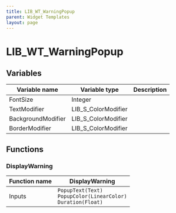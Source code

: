 ```yaml
---
title: LIB_WT_WarningPopup
parent: Widget Templates
layout: page
---
```


# LIB_WT_WarningPopup

## Variables

| Variable name | Variable type | Description |
| --- | --- | --- |
| FontSize | Integer |  |
| TextModifier | LIB_S_ColorModifier |  |
| BackgroundModifier | LIB_S_ColorModifier |  |
| BorderModifier | LIB_S_ColorModifier |  |

## Functions

### DisplayWarning

| Function name | DisplayWarning |
| --- | --- |
| Inputs | `PopupText(Text)`</br>`PopupColor(LinearColor)`</br>`Duration(Float)` |
